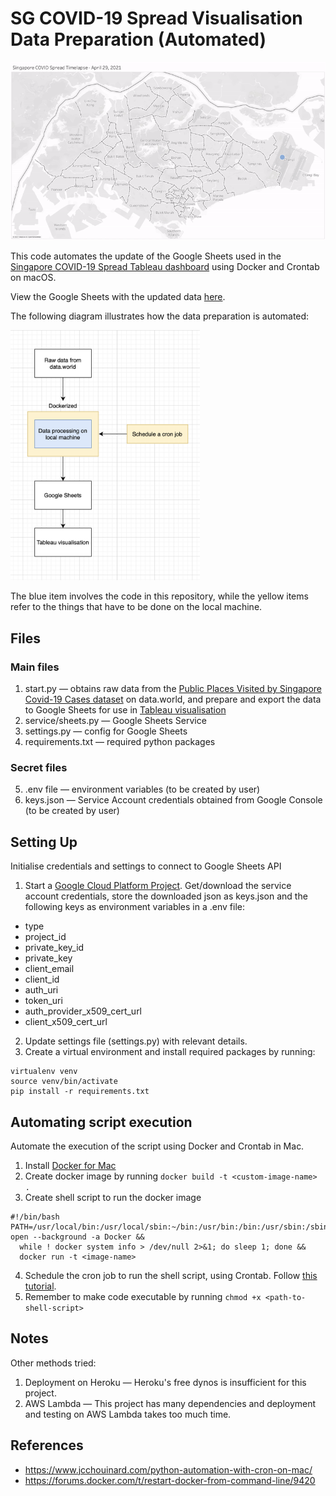 # SG COVID-19 Spread Visualisation Data Preparation (Automated)
![SG COVID-19 Spread Gif](https://raw.githubusercontent.com/huishun98/SG-COVID-data-Automated/master/assets/Singapore%20COVID%20Spread.gif)

This code automates the update of the Google Sheets used in the [Singapore COVID-19 Spread Tableau dashboard](https://public.tableau.com/views/SingaporeCOVIDSpreadBookAutoUpdate/Dashboard?:language=en-US&:display_count=n&:origin=viz_share_link) using Docker and Crontab on macOS.

View the Google Sheets with the updated data [here](https://docs.google.com/spreadsheets/d/19EPRvGyAMnYZn9LwfFa4UqYrt-MQ94-qEUg76vbl2Gs/edit?usp=sharing).

The following diagram illustrates how the data preparation is automated:

<img src="https://github.com/huishun98/SG-COVID-data-automated/blob/master/assets/diagram.png?raw=true" height="400" />

The blue item involves the code in this repository, while the yellow items refer to the things that have to be done on the local machine.

## Files
### Main files
1. start.py — obtains raw data from the [Public Places Visited by Singapore Covid-19 Cases
dataset](https://query.data.world/s/7baz2qq6fm2f7evlwjxcyqusw6bktk) on data.world, and prepare and export the data to Google Sheets for use in [Tableau visualisation](https://public.tableau.com/views/SingaporeCOVIDSpreadBookAutoUpdate/Dashboard?:language=en-US&:display_count=n&:origin=viz_share_link)
2. service/sheets.py — Google Sheets Service
3. settings.py — config for Google Sheets
4. requirements.txt — required python packages
### Secret files
5. .env file — environment variables (to be created by user)
6. keys.json — Service Account credentials obtained from Google Console (to be created by user)

## Setting Up
Initialise credentials and settings to connect to Google Sheets API
1. Start a [Google Cloud Platform Project](https://developers.google.com/sheets/api/quickstart/python). Get/download the service account credentials, store the downloaded json as keys.json and the following keys as environment variables in a .env file:
- type
- project_id
- private_key_id
- private_key
- client_email
- client_id
- auth_uri
- token_uri
- auth_provider_x509_cert_url
- client_x509_cert_url
2. Update settings file (settings.py) with relevant details.
3. Create a virtual environment and install required packages by running:
```
virtualenv venv
source venv/bin/activate
pip install -r requirements.txt
```
## Automating script execution
Automate the execution of the script using Docker and Crontab in Mac. 

1. Install [Docker for Mac](https://www.docker.com/products/docker-desktop)
2. Create docker image by running `docker build -t <custom-image-name> .`
3. Create shell script to run the docker image
```
#!/bin/bash
PATH=/usr/local/bin:/usr/local/sbin:~/bin:/usr/bin:/bin:/usr/sbin:/sbin
open --background -a Docker &&
  while ! docker system info > /dev/null 2>&1; do sleep 1; done &&
  docker run -t <image-name>
```
4. Schedule the cron job to run the shell script, using Crontab. Follow [this tutorial](https://www.jcchouinard.com/python-automation-with-cron-on-mac/).
5. Remember to make code executable by running `chmod +x <path-to-shell-script>`

## Notes
Other methods tried:
1. Deployment on Heroku — Heroku's free dynos is insufficient for this project.
2. AWS Lambda — This project has many dependencies and deployment and testing on AWS Lambda takes too much time.

## References
- https://www.jcchouinard.com/python-automation-with-cron-on-mac/
- https://forums.docker.com/t/restart-docker-from-command-line/9420
